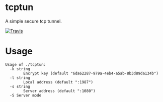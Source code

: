 # tcptun

A simple secure tcp tunnel.  

[![Travis](https://travis-ci.com/net-byte/tcptun.svg?branch=master)](https://github.com/net-byte/tcptun)

# Usage  

```
Usage of ./tcptun:  
  -k string
        Encrypt key (default "6da62287-979a-4eb4-a5ab-8b3d89da134b")
  -l string
        Local address (default ":1987")
  -s string
        Server address (default ":1080")
  -S Server mode
```
